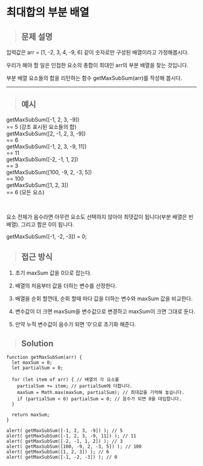 # 최대합의 부분 배열

 
> ## 문제 설명

입력값은 arr = [1, -2, 3, 4, -9, 6] 같이 숫자로만 구성된 배열이라고 가정해봅시다.

우리가 해야 할 일은 인접한 요소의 총합이 최대인 arr의 부분 배열을 찾는 것입니다.

부분 배열 요소들의 합을 리턴하는 함수 getMaxSubSum(arr)를 작성해 봅시다.

---

> ## 예시

getMaxSubSum([-1, 2, 3, -9])
</br> == 5 (강조 표시된 요소들의 합)</br>
getMaxSubSum([2, -1, 2, 3, -9])
</br> == 6</br>
getMaxSubSum([-1, 2, 3, -9, 11])
</br> == 11</br>
getMaxSubSum([-2, -1, 1, 2]) </br>== 3</br>
getMaxSubSum([100, -9, 2, -3, 5])</br> == 100</br>
getMaxSubSum([1, 2, 3])
 </br>== 6 (모든 요소)</br>

 </br>

 요소 전체가 음수라면 아무런 요소도 선택하지 않아야 최댓값이 됩니다(부분 배열은 빈 배열). 그리고 합은 0이 됩니다.


 getMaxSubSum([-1, -2, -3]) = 0;

 >  ## 접근 방식


1. 초기 maxSum 값을 0으로 잡는다.

2. 배열의 처음부터 값을 더하는 변수를 선정한다.


3. 배열을 순회 할껀데, 순회 할때 마다 값을 더하는 변수와 maxSum 값을 비교한다.


4. 변수값이 더 크면 maxSum을 변수값으로 변경하고 maxSum이 크면 그대로 둔다.

5. 만약 누적 변수값이 음수가 되면 '0'으로 초기화 해준다. 


> ## Solution

```
function getMaxSubSum(arr) {
  let maxSum = 0;
  let partialSum = 0;

  for (let item of arr) { // 배열의 각 요소를
    partialSum += item; // partialSum에 더합니다.
    maxSum = Math.max(maxSum, partialSum); // 최대값을 기억해 놓습니다.
    if (partialSum < 0) partialSum = 0; // 음수가 되면 0을 대입합니다.
  }

  return maxSum;
}

alert( getMaxSubSum([-1, 2, 3, -9]) ); // 5
alert( getMaxSubSum([-1, 2, 3, -9, 11]) ); // 11
alert( getMaxSubSum([-2, -1, 1, 2]) ); // 3
alert( getMaxSubSum([100, -9, 2, -3, 5]) ); // 100
alert( getMaxSubSum([1, 2, 3]) ); // 6
alert( getMaxSubSum([-1, -2, -3]) ); // 0
```
